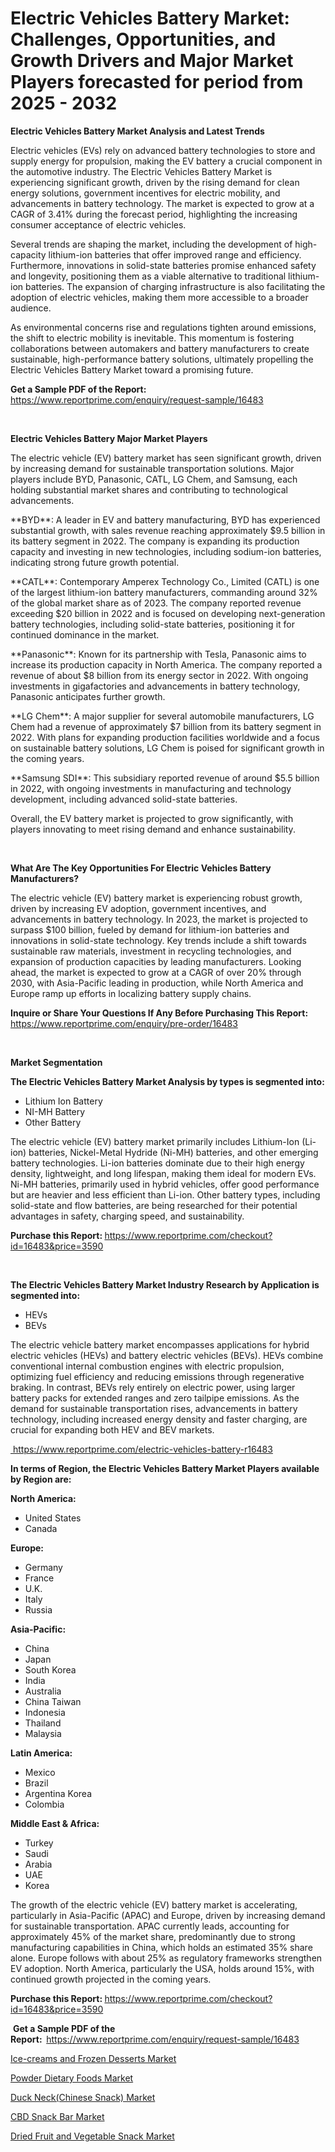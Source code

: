 <p><h1>Electric Vehicles Battery Market: Challenges, Opportunities, and Growth Drivers and Major Market Players forecasted for period from 2025 - 2032</h1></p><p><strong>Electric Vehicles Battery Market Analysis and Latest Trends</strong></p>
<p><p>Electric vehicles (EVs) rely on advanced battery technologies to store and supply energy for propulsion, making the EV battery a crucial component in the automotive industry. The Electric Vehicles Battery Market is experiencing significant growth, driven by the rising demand for clean energy solutions, government incentives for electric mobility, and advancements in battery technology. The market is expected to grow at a CAGR of 3.41% during the forecast period, highlighting the increasing consumer acceptance of electric vehicles.</p><p>Several trends are shaping the market, including the development of high-capacity lithium-ion batteries that offer improved range and efficiency. Furthermore, innovations in solid-state batteries promise enhanced safety and longevity, positioning them as a viable alternative to traditional lithium-ion batteries. The expansion of charging infrastructure is also facilitating the adoption of electric vehicles, making them more accessible to a broader audience.</p><p>As environmental concerns rise and regulations tighten around emissions, the shift to electric mobility is inevitable. This momentum is fostering collaborations between automakers and battery manufacturers to create sustainable, high-performance battery solutions, ultimately propelling the Electric Vehicles Battery Market toward a promising future.</p></p>
<p><strong>Get a Sample PDF of the Report:&nbsp;</strong> <a href="https://www.reportprime.com/enquiry/request-sample/16483?utm_campaign=3445&utm_medium=2&utm_source=Github&utm_content=ia&utm_term=17032025&utm_id=electric-vehicles-battery">https://www.reportprime.com/enquiry/request-sample/16483</a></p>
<p>&nbsp;</p>
<p><strong>Electric Vehicles Battery Major Market Players</strong></p>
<p><p>The electric vehicle (EV) battery market has seen significant growth, driven by increasing demand for sustainable transportation solutions. Major players include BYD, Panasonic, CATL, LG Chem, and Samsung, each holding substantial market shares and contributing to technological advancements.</p><p>**BYD**: A leader in EV and battery manufacturing, BYD has experienced substantial growth, with sales revenue reaching approximately $9.5 billion in its battery segment in 2022. The company is expanding its production capacity and investing in new technologies, including sodium-ion batteries, indicating strong future growth potential.</p><p>**CATL**: Contemporary Amperex Technology Co., Limited (CATL) is one of the largest lithium-ion battery manufacturers, commanding around 32% of the global market share as of 2023. The company reported revenue exceeding $20 billion in 2022 and is focused on developing next-generation battery technologies, including solid-state batteries, positioning it for continued dominance in the market.</p><p>**Panasonic**: Known for its partnership with Tesla, Panasonic aims to increase its production capacity in North America. The company reported a revenue of about $8 billion from its energy sector in 2022. With ongoing investments in gigafactories and advancements in battery technology, Panasonic anticipates further growth.</p><p>**LG Chem**: A major supplier for several automobile manufacturers, LG Chem had a revenue of approximately $7 billion from its battery segment in 2022. With plans for expanding production facilities worldwide and a focus on sustainable battery solutions, LG Chem is poised for significant growth in the coming years.</p><p>**Samsung SDI**: This subsidiary reported revenue of around $5.5 billion in 2022, with ongoing investments in manufacturing and technology development, including advanced solid-state batteries.</p><p>Overall, the EV battery market is projected to grow significantly, with players innovating to meet rising demand and enhance sustainability.</p></p>
<p>&nbsp;</p>
<p><strong>What Are The Key Opportunities For Electric Vehicles Battery Manufacturers?</strong></p>
<p><p>The electric vehicle (EV) battery market is experiencing robust growth, driven by increasing EV adoption, government incentives, and advancements in battery technology. In 2023, the market is projected to surpass $100 billion, fueled by demand for lithium-ion batteries and innovations in solid-state technology. Key trends include a shift towards sustainable raw materials, investment in recycling technologies, and expansion of production capacities by leading manufacturers. Looking ahead, the market is expected to grow at a CAGR of over 20% through 2030, with Asia-Pacific leading in production, while North America and Europe ramp up efforts in localizing battery supply chains.</p></p>
<p><strong>Inquire or Share Your Questions If Any Before Purchasing This Report:</strong> <a href="https://www.reportprime.com/enquiry/pre-order/16483?utm_campaign=3445&utm_medium=2&utm_source=Github&utm_content=ia&utm_term=17032025&utm_id=electric-vehicles-battery">https://www.reportprime.com/enquiry/pre-order/16483</a></p>
<p>&nbsp;</p>
<p><strong>Market Segmentation</strong></p>
<p><strong>The Electric Vehicles Battery Market Analysis by types is segmented into:</strong></p>
<p><ul><li>Lithium Ion Battery</li><li>NI-MH Battery</li><li>Other Battery</li></ul></p>
<p><p>The electric vehicle (EV) battery market primarily includes Lithium-Ion (Li-ion) batteries, Nickel-Metal Hydride (Ni-MH) batteries, and other emerging battery technologies. Li-ion batteries dominate due to their high energy density, lightweight, and long lifespan, making them ideal for modern EVs. Ni-MH batteries, primarily used in hybrid vehicles, offer good performance but are heavier and less efficient than Li-ion. Other battery types, including solid-state and flow batteries, are being researched for their potential advantages in safety, charging speed, and sustainability.</p></p>
<p><strong>Purchase this Report:&nbsp;</strong><a href="https://www.reportprime.com/checkout?id=16483&price=3590&utm_campaign=3445&utm_medium=2&utm_source=Github&utm_content=ia&utm_term=17032025&utm_id=electric-vehicles-battery">https://www.reportprime.com/checkout?id=16483&price=3590</a></p>
<p>&nbsp;</p>
<p><strong>The Electric Vehicles Battery Market Industry Research by Application is segmented into:</strong></p>
<p><ul><li>HEVs</li><li>BEVs</li></ul></p>
<p><p>The electric vehicle battery market encompasses applications for hybrid electric vehicles (HEVs) and battery electric vehicles (BEVs). HEVs combine conventional internal combustion engines with electric propulsion, optimizing fuel efficiency and reducing emissions through regenerative braking. In contrast, BEVs rely entirely on electric power, using larger battery packs for extended ranges and zero tailpipe emissions. As the demand for sustainable transportation rises, advancements in battery technology, including increased energy density and faster charging, are crucial for expanding both HEV and BEV markets.</p></p>
<p><a href="https://www.reportprime.com/electric-vehicles-battery-r16483?utm_campaign=3445&utm_medium=2&utm_source=Github&utm_content=ia&utm_term=17032025&utm_id=electric-vehicles-battery">&nbsp;https://www.reportprime.com/electric-vehicles-battery-r16483</a></p>
<p><strong>In terms of Region, the Electric Vehicles Battery Market Players available by Region are:</strong></p>
<p>
    <p> <strong> North America: </strong>
        <ul>
            <li>United States</li>
            <li>Canada</li>
        </ul>
        </p> 
    <p> <strong> Europe: </strong>
        <ul>
            <li>Germany</li>
            <li>France</li>
            <li>U.K.</li>
            <li>Italy</li>
            <li>Russia</li>
        </ul>
        </p> 
    <p> <strong> Asia-Pacific: </strong>
        <ul>
            <li>China</li>
            <li>Japan</li>
            <li>South Korea</li>
            <li>India</li>
            <li>Australia</li>
            <li>China Taiwan</li>
            <li>Indonesia</li>
            <li>Thailand</li>
            <li>Malaysia</li>
        </ul>
        </p> 
    <p> <strong> Latin America: </strong>
        <ul>
            <li>Mexico</li>
            <li>Brazil</li>
            <li>Argentina Korea</li>
            <li>Colombia</li>
        </ul>
        </p> 
    <p> <strong> Middle East & Africa: </strong>
        <ul>
            <li>Turkey</li>
            <li>Saudi</li>
            <li>Arabia</li>
            <li>UAE</li>
            <li>Korea</li>
        </ul>
    </p>
    </p>
<p><p>The growth of the electric vehicle (EV) battery market is accelerating, particularly in Asia-Pacific (APAC) and Europe, driven by increasing demand for sustainable transportation. APAC currently leads, accounting for approximately 45% of the market share, predominantly due to strong manufacturing capabilities in China, which holds an estimated 35% share alone. Europe follows with about 25% as regulatory frameworks strengthen EV adoption. North America, particularly the USA, holds around 15%, with continued growth projected in the coming years.</p></p>
<p><strong>Purchase this Report: </strong><a href="https://www.reportprime.com/checkout?id=16483&price=3590&utm_campaign=3445&utm_medium=2&utm_source=Github&utm_content=ia&utm_term=17032025&utm_id=electric-vehicles-battery">https://www.reportprime.com/checkout?id=16483&price=3590</a></p>
<p>&nbsp;<strong>Get a Sample PDF of the Report:&nbsp;&nbsp;</strong><a href="https://www.reportprime.com/enquiry/request-sample/16483?utm_campaign=3445&utm_medium=2&utm_source=Github&utm_content=ia&utm_term=17032025&utm_id=electric-vehicles-battery">https://www.reportprime.com/enquiry/request-sample/16483</a></p>
<p><strong></strong></p>
<p><p><a href="https://www.linkedin.com/pulse/positive-outlook-ice-creams-frozen-desserts-market-trend-9k9fe?utm_campaign=3445&utm_medium=2&utm_source=Github&utm_content=ia&utm_term=17032025&utm_id=electric-vehicles-battery">Ice-creams and Frozen Desserts Market</a></p><p><a href="https://www.linkedin.com/pulse/forecasting-future-in-depth-analysis-powder-dietary-foods-fxiqe?utm_campaign=3445&utm_medium=2&utm_source=Github&utm_content=ia&utm_term=17032025&utm_id=electric-vehicles-battery">Powder Dietary Foods Market</a></p><p><a href="https://www.linkedin.com/pulse/industry-experts-project-duck-neckchinese-snack-market-growth-ntxpe?utm_campaign=3445&utm_medium=2&utm_source=Github&utm_content=ia&utm_term=17032025&utm_id=electric-vehicles-battery">Duck Neck(Chinese Snack) Market</a></p><p><a href="https://www.linkedin.com/pulse/cbd-snack-bar-market-report-financial-overview-growth-estimated-8frec?utm_campaign=3445&utm_medium=2&utm_source=Github&utm_content=ia&utm_term=17032025&utm_id=electric-vehicles-battery">CBD Snack Bar Market</a></p><p><a href="https://www.linkedin.com/pulse/future-dried-fruit-vegetable-snack-market-2025-2032-growth-forecast-7e4fe?utm_campaign=3445&utm_medium=2&utm_source=Github&utm_content=ia&utm_term=17032025&utm_id=electric-vehicles-battery">Dried Fruit and Vegetable Snack Market</a></p></p>